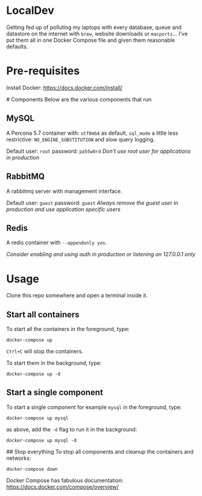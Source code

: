 # LocalDev

Getting fed up of polluting my laptops with every database, queue and datastore
on the internet with `brew`, website downloads or `macports`... I've put them
all in one Docker Compose file and given them reasonable defaults.

# Pre-requisites
Install Docker: https://docs.docker.com/install/

# Components
Below are the various components that run

## MySQL
A Percona 5.7 container with: `utf8mb4` as default, `sql_mode` a little less
restrictive: `NO_ENGINE_SUBSTITUTION` and slow query logging.

Default user: `root` password: `pa55w0rd`
_Don't use root user for applications in production_

## RabbitMQ
A rabbitmq server with management interface.

Default user: `guest` password: `guest`
_Always remove the guest user in production and use application specific users_

## Redis
A redis container with `--appendonly yes`.

_Consider enabling and using auth in production or listening on 127.0.0.1 only_

# Usage
Clone this repo somewhere and open a terminal inside it.

## Start all containers
To start all the containers in the foreground, type:
```
docker-compose up
```
`Ctrl+C` will stop the containers.

To start them in the background, type:
```
docker-compose up -d
```

## Start a single component
To start a single component for example `mysql` in the foreground, type:
```
docker-compose up mysql
```

as above, add the `-d` flag to run it in the background:
```
docker-compose up mysql -d
```

## Stop everything
To stop all components and cleanup the containers and networks: 
```
docker-compose down
```

Docker Compose has fabulous documentation:
https://docs.docker.com/compose/overview/